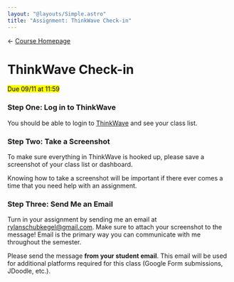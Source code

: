 ```yaml
---
layout: "@layouts/Simple.astro"
title: "Assignment: ThinkWave Check-in"
---
```


← [Course Homepage](/2024/fall/computer-science)

# ThinkWave Check-in

<mark>Due 09/11 at 11:59</mark>

### Step One: Log in to ThinkWave

You should be able to login to [ThinkWave](https://www.thinkwave.com/) and see your class list.

### Step Two: Take a Screenshot

To make sure everything in ThinkWave is hooked up, please save a screenshot of your class list or dashboard.

Knowing how to take a screenshot will be important if there ever comes a time that you need help with an assignment.

### Step Three: Send Me an Email

Turn in your assignment by sending me an email at [rylanschubkegel@gmail.com](mailto:rylanschubkegel@gmail.com). Make sure to attach your screenshot to the message! Email is the primary way you can communicate with me throughout the semester.

Please send the message **from your student email**. This email will be used for additional platforms required for this class (Google Form submissions, JDoodle, etc.).